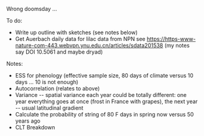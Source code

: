 Wrong doomsday ...


To do: 
* Write up outline with sketches (see notes below)
* Get Auerbach daily data for lilac data from NPN see https://https-www-nature-com-443.webvpn.ynu.edu.cn/articles/sdata201538 (my notes say DOI 10.5061 and maybe dryad)


Notes:
* ESS for phenology (effective sample size, 80 days of climate versus 10 days ... 10 is not enough) 
* Autocorrelation (relates to above)
* Variance -- spatial variance each year could be totally different: one year everything goes at once (frost in France with grapes), the next year -- usual latitudinal gradient
* Calculate the probability of string of 80 F days in spring now versus 50 years ago
* CLT Breakdown 
